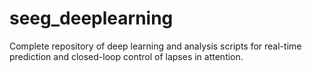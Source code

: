 # seeg_deeplearning

Complete repository of deep learning and analysis scripts for 
real-time prediction and closed-loop control of lapses in 
attention. 

